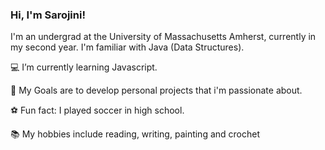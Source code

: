 ### Hi, I'm Sarojini!

I'm an undergrad at the University of Massachusetts Amherst, currently in my second year. I'm familiar with Java (Data Structures).

:computer: I’m currently learning Javascript. 

:memo: My Goals are to develop personal projects that i'm passionate about.

:soccer: Fun fact: I played soccer in high school.

:books: My hobbies include reading, writing, painting and crochet

<!--
**Sarojini-T/Sarojini-T** is a ✨ _special_ ✨ repository because its `README.md` (this file) appears on your GitHub profile.

Here are some ideas to get you started:
I'm an undergrad at the university of Massachusetts Amherst, currently in my second year

- 🔭 I’m currently working on ...skskksksk
- 🌱 I’m currently learning ...
- 👯 I’m looking to collaborate on ...
- 🤔 I’m looking for help with ...
- 💬 Ask me about ...
- 📫 How to reach me: ...
- 😄 Pronouns: ...
- ⚡ Fun fact: ...
-->
